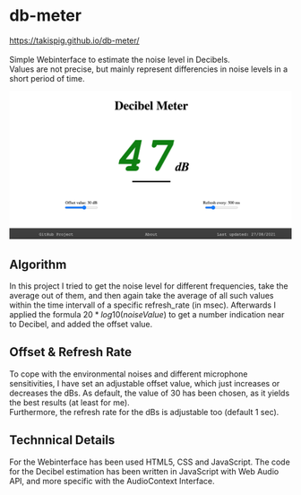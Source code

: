 # db-meter

https://takispig.github.io/db-meter/<br><br>
Simple Webinterface to estimate the noise level in Decibels.  
Values are not precise, but mainly represent differencies in noise levels in a short period of time.

![Website](/demo.png)

## Algorithm
In this project I tried to get the noise level for different frequencies, take the average out of them, and then again take the average of all such values within the time intervall of a specific refresh_rate (in msec). Afterwards I applied the formula $20*log10(noiseValue)$ to get a number indication near to Decibel, and added the offset value.  

## Offset & Refresh Rate
To cope with the environmental noises and different microphone sensitivities, I have set an adjustable offset value, which just increases or decreases the dBs. As default, the value of 30 has been chosen, as it yields the best results (at least for me).  
Furthermore, the refresh rate for the dBs is adjustable too (default 1 sec).  

## Technnical Details
For the Webinterface has been used HTML5, CSS and JavaScript. The code for the Decibel estimation has been written in JavaScript with Web Audio API, and more specific with the AudioContext Interface.
